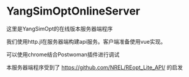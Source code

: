 # YangSimOptOnlineServer

这里是YangSimOpt的在线版本服务器端程序

我们使用http.jl在服务器端构建api服务。客户端准备使用vue实现。

可以使用chrome结合Postwoman插件进行调试

本服务器端程序受到了 https://github.com/NREL/REopt_Lite_API/ 的启发